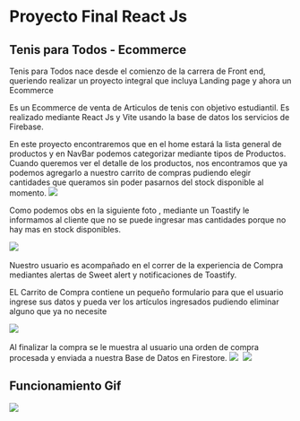<h1>Proyecto Final React Js </h1>

<h2>Tenis para Todos - Ecommerce</h2>
<p>Tenis para Todos nace desde el comienzo de la carrera de Front end, queriendo realizar un proyecto integral que incluya Landing page y ahora un Ecommerce</p>
<p>Es un Ecommerce de venta de Articulos de tenis con objetivo estudiantil. Es realizado mediante React Js y Vite usando la base de datos los servicios de Firebase.</p>

En este proyecto encontraremos que en el home estará la lista general de productos y en NavBar podemos categorizar mediante tipos de Productos. Cuando queremos ver el detalle de los productos, nos encontramos que ya podemos agregarlo a nuestro carrito de compras pudiendo elegir cantidades que queramos sin poder pasarnos del stock disponible al momento.
<img src="https://i.postimg.cc/KcH2pzkJ/Captura-de-Pantalla-2023-10-22-a-la-s-01-03-27.png" > <img/>

<p> Como podemos obs en la siguiente foto , mediante un Toastify le informamos al cliente que no se puede ingresar mas cantidades porque no hay mas en stock disponibles.</p>
<img src="https://i.postimg.cc/VsbzqDx6/Captura-de-Pantalla-2023-10-22-a-la-s-00-23-23.png" > <img/>

Nuestro usuario es acompañado en el correr de la experiencia de Compra mediantes alertas de Sweet alert y notificaciones de Toastify.

<p>EL Carrito de Compra contiene un pequeño formulario para que el usuario ingrese sus datos y pueda ver los artículos ingresados pudiendo eliminar alguno que ya no necesite</p>
<img src="https://i.postimg.cc/d1wXDM77/Captura-de-Pantalla-2023-10-22-a-la-s-01-00-50.png" > <img/>

Al finalizar la compra se le muestra al usuario una orden de compra procesada y enviada a nuestra Base de Datos en Firestore.
<img src="https://i.postimg.cc/dQdkwz2R/Captura-de-Pantalla-2023-10-22-a-la-s-00-58-31.png" > <img/>
<img src="https://i.postimg.cc/HnTSWbhb/Captura-de-Pantalla-2023-10-22-a-la-s-00-56-16.png" > <img/>


<h2>Funcionamiento Gif</h2>


<img src="src/assets/gif/6acfd99b-26b8-471e-b42f-86ba34b0b361.gif" > <img/>
